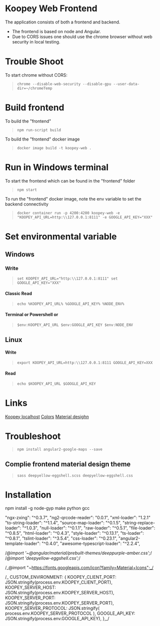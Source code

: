 # Koopey Web Frontend

The application consists of both a frontend and backend.

- The frontend is based on node and Angular.
- Due to CORS issues one should use the chrome browser without web security in local testing.

# Trouble Shoot

To start chrome without CORS:

> `chrome --disable-web-security --disable-gpu --user-data-dir=~/chromeTemp`

# Build frontend

To build the "frontend"

> `npm run-script build`

To build the "frontend" docker image

> `docker image build -t koopey-web .`

# Run in Windows terminal

To start the frontend which can be found in the "frontend" folder

> `npm start`

To run the "frontend" docker image, note the env variable to set the backend connectivity

> `docker container run -p 4200:4200 koopey-web -e "KOOPEY_API_URL=http:\\127.0.0.1:8111" -e GOOGLE_API_KEY="XXX"`

# Set environmental variable

## Windows

### Write

> `set KOOPEY_API_URL="http:\\127.0.0.1:8111" set GOOGLE_API_KEY="XXX"`

#### Classic Read

> `echo %KOOPEY_API_URL% %GOOGLE_API_KEY% %NODE_ENV%`

#### Terminal or Powershell or

> `$env:KOOPEY_API_URL $env:GOOGLE_API_KEY $env:NODE_ENV`

## Linux

#### Write

> `export KOOPEY_API_URL=http:\\127.0.0.1:8111 GOOGLE_API_KEY=XXX`

#### Read

> `echo $KOOPEY_API_URL $GOOGLE_API_KEY`

# Links

[Koopey localhost](http://127.0.0.1:4200)
[Colors](http://www.color-hex.com/color/eed334)
[Material desighn](https://material.angular.io/components/list/overview)

# Troubleshoot

> `npm install angular2-google-maps --save`

## Complie frontend material design theme

> `sass deepyellow-eggshell.scss deepyellow-eggshell.css`

# Installation

npm install -g node-gyp
make python gcc

"ngx-zxing": "^0.3.7",
"ng2-qrcode-reader": "0.0.1",
"xml-loader": "1.2.1"
"to-string-loader": "^1.1.4",
"source-map-loader": "^0.1.5",
"string-replace-loader": "^1.0.3",
"null-loader": "^0.1.1",
"raw-loader": "^0.5.1",
"file-loader": "^0.8.5",
"html-loader": "^0.4.3",
"style-loader": "^0.13.1",
"ts-loader": "^0.8.1",
"tslint-loader": "^3.5.4",
"css-loader": "^0.23.1",
"angular2-template-loader": "^0.4.0",
"awesome-typescript-loader": "^2.2.4",

/_@import '~@angular/material/prebuilt-themes/deeppurple-amber.css';_/
/_@import 'deepyellow-eggshell.css';_/

/_@import "~https://fonts.googleapis.com/icon?family=Material+Icons";_/

/_ CUSTOM_ENVIRONMENT: {
KOOPEY_CLIENT_PORT: JSON.stringify(process.env.KOOPEY_CLIENT_PORT),
KOOPEY_SERVER_HOST: JSON.stringify(process.env.KOOPEY_SERVER_HOST),
KOOPEY_SERVER_PORT: JSON.stringify(process.env.KOOPEY_SERVER_PORT),
KOOPEY_SERVER_PROTOCOL: JSON.stringify(
process.env.KOOPEY_SERVER_PROTOCOL
),
GOOGLE_API_KEY: JSON.stringify(process.env.GOOGLE_API_KEY),
},_/
